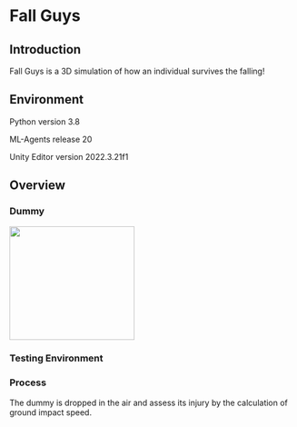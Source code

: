 # Fall Guys

## Introduction
Fall Guys is a 3D simulation of how an individual survives the falling!

## Environment
Python version 3.8

ML-Agents release 20

Unity Editor version 2022.3.21f1

## Overview
### Dummy

<img width="220" height="200" src=https://github.com/lobsterglep/AI_project/assets/156586679/e2c93355-251d-46cc-9868-41e2332ec1d1>

### Testing Environment

### Process
The dummy is dropped in the air and assess its injury by the calculation of ground impact speed.



